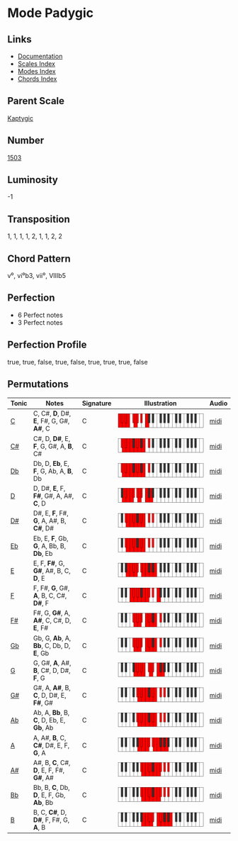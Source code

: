 # Mode Padygic

## Links

- [Documentation](README.md)
- [Scales Index](Scales.md)
- [Modes Index](Modes.md)
- [Chords Index](Chords.md)

## Parent Scale

[Kaptygic](ScaleKaptygic.md)

## Number

[1503](https://ianring.com/musictheory/scales/1503)

## Luminosity

-1

## Transposition

1, 1, 1, 1, 2, 1, 1, 2, 2

## Chord Pattern

v⁰, vi⁰b3, vii⁰, VIIIb5

## Perfection

- 6 Perfect notes
- 3 Perfect notes

## Perfection Profile

true, true, false, true, false, true, true, true, false

## Permutations

| Tonic | Notes | Signature | Illustration | Audio |
|-------|-------|-----------|--------------|-------|
| [C](ModeCNaturalPadygic.md) | C, C#, **D**, D#, **E**, F#, G, G#, **A#**, C | C | ![CNaturalPadygic](ModeCNaturalPadygic.png) | [midi](https://github.com/edipermadi/music/blob/main/docs/ModeCNaturalPadygic.mid?raw=true) |
| [C#](ModeCSharpPadygic.md) | C#, D, **D#**, E, **F**, G, G#, A, **B**, C# | C | ![CSharpPadygic](ModeCSharpPadygic.png) | [midi](https://github.com/edipermadi/music/blob/main/docs/ModeCSharpPadygic.mid?raw=true) |
| [Db](ModeDFlatPadygic.md) | Db, D, **Eb**, E, **F**, G, Ab, A, **B**, Db | C | ![DFlatPadygic](ModeDFlatPadygic.png) | [midi](https://github.com/edipermadi/music/blob/main/docs/ModeDFlatPadygic.mid?raw=true) |
| [D](ModeDNaturalPadygic.md) | D, D#, **E**, F, **F#**, G#, A, A#, **C**, D | C | ![DNaturalPadygic](ModeDNaturalPadygic.png) | [midi](https://github.com/edipermadi/music/blob/main/docs/ModeDNaturalPadygic.mid?raw=true) |
| [D#](ModeDSharpPadygic.md) | D#, E, **F**, F#, **G**, A, A#, B, **C#**, D# | C | ![DSharpPadygic](ModeDSharpPadygic.png) | [midi](https://github.com/edipermadi/music/blob/main/docs/ModeDSharpPadygic.mid?raw=true) |
| [Eb](ModeEFlatPadygic.md) | Eb, E, **F**, Gb, **G**, A, Bb, B, **Db**, Eb | C | ![EFlatPadygic](ModeEFlatPadygic.png) | [midi](https://github.com/edipermadi/music/blob/main/docs/ModeEFlatPadygic.mid?raw=true) |
| [E](ModeENaturalPadygic.md) | E, F, **F#**, G, **G#**, A#, B, C, **D**, E | C | ![ENaturalPadygic](ModeENaturalPadygic.png) | [midi](https://github.com/edipermadi/music/blob/main/docs/ModeENaturalPadygic.mid?raw=true) |
| [F](ModeFNaturalPadygic.md) | F, F#, **G**, G#, **A**, B, C, C#, **D#**, F | C | ![FNaturalPadygic](ModeFNaturalPadygic.png) | [midi](https://github.com/edipermadi/music/blob/main/docs/ModeFNaturalPadygic.mid?raw=true) |
| [F#](ModeFSharpPadygic.md) | F#, G, **G#**, A, **A#**, C, C#, D, **E**, F# | C | ![FSharpPadygic](ModeFSharpPadygic.png) | [midi](https://github.com/edipermadi/music/blob/main/docs/ModeFSharpPadygic.mid?raw=true) |
| [Gb](ModeGFlatPadygic.md) | Gb, G, **Ab**, A, **Bb**, C, Db, D, **E**, Gb | C | ![GFlatPadygic](ModeGFlatPadygic.png) | [midi](https://github.com/edipermadi/music/blob/main/docs/ModeGFlatPadygic.mid?raw=true) |
| [G](ModeGNaturalPadygic.md) | G, G#, **A**, A#, **B**, C#, D, D#, **F**, G | C | ![GNaturalPadygic](ModeGNaturalPadygic.png) | [midi](https://github.com/edipermadi/music/blob/main/docs/ModeGNaturalPadygic.mid?raw=true) |
| [G#](ModeGSharpPadygic.md) | G#, A, **A#**, B, **C**, D, D#, E, **F#**, G# | C | ![GSharpPadygic](ModeGSharpPadygic.png) | [midi](https://github.com/edipermadi/music/blob/main/docs/ModeGSharpPadygic.mid?raw=true) |
| [Ab](ModeAFlatPadygic.md) | Ab, A, **Bb**, B, **C**, D, Eb, E, **Gb**, Ab | C | ![AFlatPadygic](ModeAFlatPadygic.png) | [midi](https://github.com/edipermadi/music/blob/main/docs/ModeAFlatPadygic.mid?raw=true) |
| [A](ModeANaturalPadygic.md) | A, A#, **B**, C, **C#**, D#, E, F, **G**, A | C | ![ANaturalPadygic](ModeANaturalPadygic.png) | [midi](https://github.com/edipermadi/music/blob/main/docs/ModeANaturalPadygic.mid?raw=true) |
| [A#](ModeASharpPadygic.md) | A#, B, **C**, C#, **D**, E, F, F#, **G#**, A# | C | ![ASharpPadygic](ModeASharpPadygic.png) | [midi](https://github.com/edipermadi/music/blob/main/docs/ModeASharpPadygic.mid?raw=true) |
| [Bb](ModeBFlatPadygic.md) | Bb, B, **C**, Db, **D**, E, F, Gb, **Ab**, Bb | C | ![BFlatPadygic](ModeBFlatPadygic.png) | [midi](https://github.com/edipermadi/music/blob/main/docs/ModeBFlatPadygic.mid?raw=true) |
| [B](ModeBNaturalPadygic.md) | B, C, **C#**, D, **D#**, F, F#, G, **A**, B | C | ![BNaturalPadygic](ModeBNaturalPadygic.png) | [midi](https://github.com/edipermadi/music/blob/main/docs/ModeBNaturalPadygic.mid?raw=true) |

